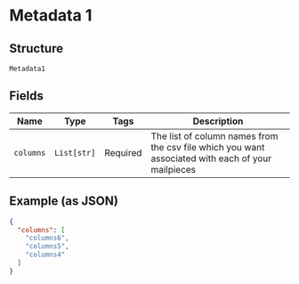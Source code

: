 
# Metadata 1

## Structure

`Metadata1`

## Fields

| Name | Type | Tags | Description |
|  --- | --- | --- | --- |
| `columns` | `List[str]` | Required | The list of column names from the csv file which you want associated with each of your mailpieces |

## Example (as JSON)

```json
{
  "columns": [
    "columns6",
    "columns5",
    "columns4"
  ]
}
```

